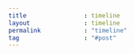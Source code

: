```yaml
---
title                : timeline
layout               : timeline
permalink            : "timeline"
tag                  : "#post"
---
```

